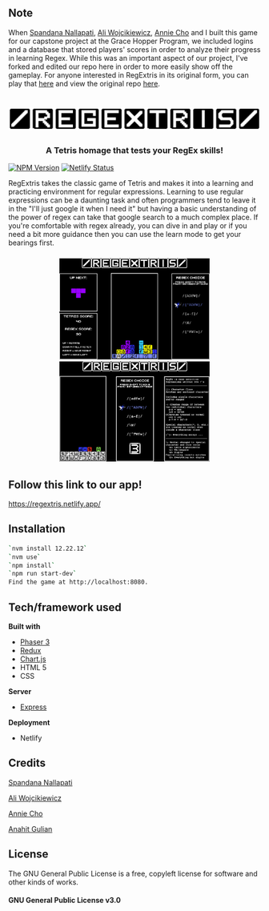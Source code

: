 ## Note

When [Spandana Nallapati](https://github.com/drsnallapati), [Ali Wojcikiewicz](https://github.com/aliwojo), [Annie Cho](https://github.com/skai233) and I built this game for our capstone project at the Grace Hopper Program, we included logins and a database that stored players' scores in order to analyze their progress in learning Regex. While this was an important aspect of our project, I've forked and edited our repo here in order to more easily show off the gameplay. For anyone interested in RegExtris in its original form, you can play that [here](https://regextris.herokuapp.com/) and view the original repo [here](https://github.com/SA3-Games/RegExtris). 

<h1 align="center">
  <img src="https://github.com/SA3-Games/RegExtris/blob/master/public/assets/spritesheets/REGEXTRISbw2.png" alt="RegExtris" width="800">
</h1>

<h3 align="center">A Tetris homage that tests your RegEx skills!</h3>

[![NPM Version][npm-image]][npm-url]
[![Netlify Status](https://api.netlify.com/api/v1/badges/52b11713-5d00-4a0d-bc84-8872c59161da/deploy-status)](https://app.netlify.com/sites/regextris/deploys)

RegExtris takes the classic game of Tetris and makes it into a learning and practicing environment for regular expressions. Learning to use regular expressions can be a daunting task and often programmers tend to leave it in the "I'll just google it when I need it" but having a basic understanding of the power of regex can take that google search to a much complex place. If you're comfortable with regex already, you can dive in and play or if you need a bit more guidance then you can use the learn mode to get your bearings first.
<h3 align="center"><img src="https://github.com/SA3-Games/RegExtris/blob/master/public/assets/sprites/MainTutorial3.png" alt="RegExtris" width="300">               <img src="https://github.com/SA3-Games/RegExtris/blob/master/public/assets/sprites/LearnModeTutorial2.png" alt="RegExtris" width="300"></h3>

## Follow this link to our app!

https://regextris.netlify.app/

## Installation

```sh
`nvm install 12.22.12`
`nvm use`
`npm install`
`npm run start-dev`
Find the game at http://localhost:8080. 
```

## Tech/framework used

<b>Built with</b>
- [Phaser 3](https://phaser.io/)
- [Redux](https://redux.js.org/)
- [Chart.js](https://www.chartjs.org/)
- HTML 5
- CSS

<b>Server</b>
- [Express](https://expressjs.com/)

<b>Deployment</b>
- Netlify

## Credits

[Spandana Nallapati](https://github.com/drsnallapati)

[Ali Wojcikiewicz](https://github.com/aliwojo)

[Annie Cho](https://github.com/skai233)

[Anahit Gulian](https://github.com/sathytrench)


## License

The GNU General Public License is a free, copyleft license for
software and other kinds of works.

<h4>GNU General Public License v3.0</h4>

<!-- Markdown link & img dfn's -->
[npm-image]: https://img.shields.io/npm/v/datadog-metrics.svg?style=flat-square
[npm-url]: https://npmjs.org/package/datadog-metrics 
[wiki]: https://github.com/yourname/yourproject/wiki